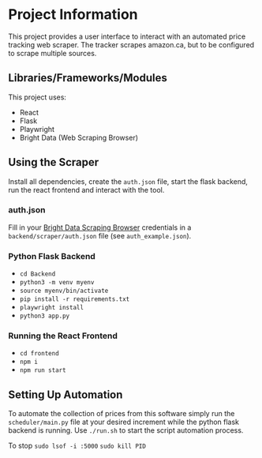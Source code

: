 # Project Information

This project provides a user interface to interact with an automated price tracking web scraper. The tracker scrapes amazon.ca, but to be configured to scrape multiple sources.

## Libraries/Frameworks/Modules

This project uses:

- React
- Flask
- Playwright
- Bright Data (Web Scraping Browser)

## Using the Scraper

Install all dependencies, create the `auth.json` file, start the flask backend, run the react frontend and interact with the tool.

### auth.json

Fill in your [Bright Data Scraping Browser](https://brightdata.com/products/scraping-browser) credentials in a `backend/scraper/auth.json` file (see `auth_example.json`).

### Python Flask Backend

- `cd Backend`
- `python3 -m venv myenv`
- `source myenv/bin/activate`
- `pip install -r requirements.txt`
- `playwright install`
- `python3 app.py`

### Running the React Frontend

- `cd frontend`
- `npm i`
- `npm run start`

## Setting Up Automation

To automate the collection of prices from this software simply run the `scheduler/main.py` file at your desired increment while the python flask backend is running.
Use `./run.sh` to start the script automation process.


To stop `sudo lsof -i :5000`
`sudo kill PID`